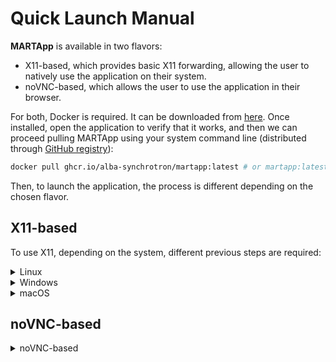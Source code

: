 # Quick Launch Manual

**MARTApp** is available in two flavors:

- X11-based, which provides basic X11 forwarding, allowing the user to natively use the application on their system.
- noVNC-based, which allows the user to use the application in their browser.

For both, Docker is required. It can be downloaded from [here](https://www.docker.com/products/docker-desktop/). Once installed, open the application to verify that it works, and then we can proceed pulling MARTApp using your
system command line (distributed through [GitHub registry](https://github.com/orgs/ALBA-Synchrotron/packages/container/package/martapp)):

```bash
docker pull ghcr.io/alba-synchrotron/martapp:latest # or martapp:latest_novnc for the noVNC version
```

Then, to launch the application, the process is different depending on the chosen flavor.

## X11-based

To use X11, depending on the system, different previous steps are required:

<details>
<summary>Linux</summary>
First, enable X11 forwarding:

```bash
xhost +local:docker
```

Finally, start the container:

```bash
docker run -e DISPLAY=$DISPLAY \
           -v "/tmp/.X11-unix/:/tmp/.X11-unix/" \
           -v "SOURCE:DESTINATION" \
           --gpus all \
           ghcr.io/alba-synchrotron/martapp:latest
```
- `-e DISPLAY=$DISPLAY` allows us to access the display for the GUI.
- `-v "/tmp/.X11-unix/:/tmp/.X11-unix/"` allows us to forward X11.
- `-v "SOURCE:DESTINATION"` allows us to access SOURCE path (on our machine) as the path indicated in DESTINATION. For example, `-v "/homelocal/user/data/:/data"` will map `/homelocal/user/data/` to `/data` in the application interface.
- `--gpus all` enables the application to utilize the GPU during reconstruction, thereby improving performance. More information [here](https://docs.docker.com/engine/containers/resource_constraints/#gpu).
</details>

<details>
<summary>Windows</summary>

Firstly, we need to install **XLaunch**, to do so we need to install **VcXsrv Windows X Server** that can be downloaded from [here](https://sourceforge.net/projects/vcxsrv/) (using default settings/installation). Then, open and set up **XLaunch**:

1. Select "Multiple windows".
2. Choose "Start no client".
3. Ensure "Clipboard" is checked to allow copying between Windows and the application.
4. Check "Native OpenGL".
5. Finish and keep it running.

Then, we need to know the IP of our computer. We can use ipconfig:
```bash
>> ipconfig
...
Adaptador de Ethernet Ethernet:
   Dirección IPv4. . . . . . . . . . . . . . : XXX.XXX.XXX.XXX # This is the IP of our computer
...
```

Finally, we can launch the application:
```bash
docker run -e DISPLAY=COMPUTER_IP \
           -v "/tmp/.X11-unix/:/tmp/.X11-unix/" \
           -v "SOURCE:DESTINATION" \
           --gpus all \
           ghcr.io/alba-synchrotron/martapp:latest
```

- `-e DISPLAY=COMPUTER_IP` allows us to access the display for the GUI. `COMPUTER_IP` must be our IP address, retrieved using `ipconfig`. For some cases, instead of using the IP, we can set `DISPLAY=host.docker.internal:0.0`.
- `-v "/tmp/.X11-unix/:/tmp/.X11-unix/"` allows us to forward X11.
- `-v "SOURCE:DESTINATION"` allows us to access `SOURCE` path (on our machine) as the path indicated in `DESTINATION`. For example, `-v "C:\user\data\:/data"` will map `C:\user\data\` to `/data` in the application interface.
- `--gpus all` enables the application to utilize the GPU during reconstruction, thereby improving performance. More information [here](https://docs.docker.com/engine/containers/resource_constraints/#gpu).

</details>

<details>
<summary>macOS</summary>

First, we need to install **XQuartz**, which can be downloaded from [here](https://www.xquartz.org/) or using the command line:
```bash
brew install --cask xquartz
```

After restarting MacOS, we should do the following using the command line:
```bash
# Open XQuartz
open -a XQuartz

# Enable "Allow connections from network clients" option in Preferences>Security

# Add localhost as an allowed source in order to share the screen
xhost + 127.0.0.1
```

Finally, we can launch the application:
```bash
docker run -e DISPLAY=host.docker.internal:0 \
           -v "/tmp/.X11-unix:/tmp/.X11-unix" \
           -v "SOURCE:DESTINATION" \
           ghcr.io/alba-synchrotron/martapp:latest
```
- `-e DISPLAY=host.docker.internal:0` allows us to access the display for the GUI.
- `-v "/tmp/.X11-unix:/tmp/.X11-unix"` allows us to forward X11.
- `-v "SOURCE:DESTINATION"` allows us to access `SOURCE` path (on our machine) as the path indicated in `DESTINATION`. For example, `-v "/homelocal/user/data/:/data"` will map `/homelocal/user/data/` to `/data` in the application interface.

Unfortunately, Docker does not allow for using GPUs other than NVIDIA ones, and then macOS machines cannot use GPU support. This may worsen the computing time required for reconstructions, but not their quality.

</details>

## noVNC-based


<details>
<summary>noVNC-based</summary>

We only need to launch the application:

```bash
docker run -p 5900:5900 -p 6080:6080 \
           -v "SOURCE:DESTINATION" \
           --gpus all \
           ghcr.io/alba-synchrotron/martapp:latest_novnc
```
- `-p 5900:5900 -p 6080:6080` allows port mapping between the Docker container and the system.
- `-v "SOURCE:DESTINATION"` allows us to access `SOURCE` path (on our machine) as the path indicated in `DESTINATION`. For example, `-v "/homelocal/user/data/:/data"` will map `/homelocal/user/data/` to `/data` in the application interface.
- `--gpus all` enables the application to utilize the GPU during reconstruction, thereby improving performance. More information [here](https://docs.docker.com/engine/containers/resource_constraints/#gpu).

The application will be automatically opened in your browser. If not, enter in http://localhost:6080/.

If the ports are already in use by other applications, change them (e.g, increasing by 1 the numbers), and if they are used by Docker (e.g., because the application has been incorrectly closed), the following can be done:
```bash
# Look for the Docker container ID
docker ps

# Kill the container
docker kill <CONTAINER_ID>

# Run the application again
```

</details>
